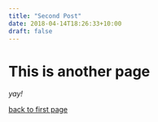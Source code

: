 ```yaml
---
title: "Second Post"
date: 2018-04-14T18:26:33+10:00
draft: false
---
```


# This is another page

_yay!_

[back to first page](/posts/first-post)
